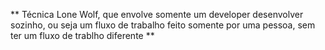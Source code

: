 ** Técnica Lone Wolf, que envolve somente um developer desenvolver sozinho, ou seja um fluxo de trabalho feito somente por uma pessoa, sem ter um fluxo de trablho diferente **
